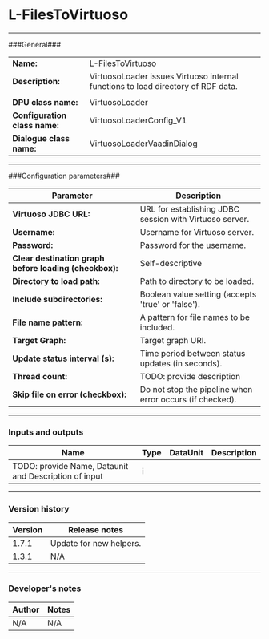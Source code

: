 # L-FilesToVirtuoso #
----------

###General###

|                              |                                                               |
|------------------------------|---------------------------------------------------------------|
|**Name:**                     |L-FilesToVirtuoso                                              |
|**Description:**              |VirtuosoLoader issues Virtuoso internal functions to load directory of RDF data. |
|                              |                                                               |
|**DPU class name:**           |VirtuosoLoader     | 
|**Configuration class name:** |VirtuosoLoaderConfig_V1                           |
|**Dialogue class name:**      |VirtuosoLoaderVaadinDialog | 

***

###Configuration parameters###


|Parameter                        |Description                             |                                                        
|---------------------------------|----------------------------------------|
|**Virtuoso JDBC URL:** |URL for establishing JDBC session with Virtuoso server.  |
|**Username:** |Username for Virtuoso server. |
|**Password:** |Password for the username. |
|**Clear destination graph before loading (checkbox):** |Self-descriptive  |
|**Directory to load path:**|Path to directory to be loaded. |
|**Include subdirectories:**|Boolean value setting (accepts 'true' or 'false'). |
|**File name pattern:**|A pattern for file names to be included. | 
|**Target Graph:**|Target graph URI. |
|**Update status interval (s):**|Time period between status updates (in seconds). |
|**Thread count:**|TODO: provide description |
|**Skip file on error (checkbox):**|Do not stop the pipeline when error occurs (if checked). |


***

### Inputs and outputs ###

|Name                |Type       |DataUnit                         |Description                        |
|--------------------|-----------|---------------------------------|-----------------------------------|
|TODO: provide Name, Dataunit and Description of input |i |  |  |

***

### Version history ###

|Version            |Release notes                                   |
|-------------------|------------------------------------------------|
|1.7.1              |Update for new helpers.                         |
|1.3.1              |N/A                                             |                                


***

### Developer's notes ###

|Author            |Notes                 |
|------------------|----------------------|
|N/A               |N/A                   | 

